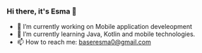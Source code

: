### Hi there, it's Esma 👋




- 🔭 I’m currently working on Mobile application develeopment
- 🌱 I’m currently learning Java, Kotlin and mobile technologies.
- 📫 How to reach me: baseresma0@gmail.com


